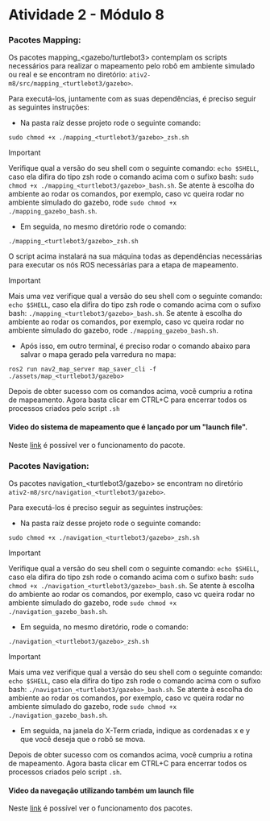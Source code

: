 # Atividade 2 - Módulo 8

### Pacotes Mapping:

Os pacotes mapping_<gazebo/turtlebot3> contemplam os scripts necessários para realizar o mapeamento pelo robô em ambiente simulado ou real e se encontram no diretório: `ativ2-m8/src/mapping_<turtlebot3/gazebo>`. 

Para executá-los, juntamente com as suas dependências, é preciso seguir as seguintes instruções:

- Na pasta raíz desse projeto rode o seguinte comando:

```
sudo chmod +x ./mapping_<turtlebot3/gazebo>_zsh.sh
```

> [!IMPORTANT]
> Verifique qual a versão do seu shell com o seguinte comando: ```echo $SHELL```, caso ela difira do tipo zsh rode o comando acima com o sufixo bash: ```sudo chmod +x ./mapping_<turtlebot3/gazebo>_bash.sh```. Se atente à escolha do ambiente ao rodar os comandos, por exemplo, caso vc queira rodar no ambiente simulado do gazebo, rode `sudo chmod +x ./mapping_gazebo_bash.sh`.

- Em seguida, no mesmo diretório rode o comando:

```
./mapping_<turtlebot3/gazebo>_zsh.sh
```

O script acima instalará na sua máquina todas as dependências necessárias para executar os nós ROS necessárias para a etapa de mapeamento.

> [!IMPORTANT]
> Mais uma vez verifique qual a versão do seu shell com o seguinte comando: ```echo $SHELL```, caso ela difira do tipo zsh rode o comando acima com o sufixo bash: ```./mapping_<turtlebot3/gazebo>_bash.sh```. Se atente à escolha do ambiente ao rodar os comandos, por exemplo, caso vc queira rodar no ambiente simulado do gazebo, rode `./mapping_gazebo_bash.sh`.

- Após isso, em outro terminal, é preciso rodar o comando abaixo para salvar o mapa gerado pela varredura no mapa:
  
```
ros2 run nav2_map_server map_saver_cli -f ./assets/map_<turtlebot3/gazebo>
```

Depois de obter sucesso com os comandos acima, você cumpriu a rotina de mapeamento. Agora basta clicar em CTRL+C para encerrar todos os processos criados pelo script `.sh`

#### Video do sistema de mapeamento que é lançado por um "launch file".
Neste [link]() é possível ver o funcionamento do pacote.

### Pacotes Navigation:

Os pacotes navigation_<turtlebot3/gazebo> se encontram no diretório `ativ2-m8/src/navigation_<turtlebot3/gazebo>`. 

Para executá-los é preciso seguir as seguintes instruções:

- Na pasta raíz desse projeto rode o seguinte comando:

```
sudo chmod +x ./navigation_<turtlebot3/gazebo>_zsh.sh
```

> [!IMPORTANT]
> Verifique qual a versão do seu shell com o seguinte comando: ```echo $SHELL```, caso ela difira do tipo zsh rode o comando acima com o sufixo bash: ```sudo chmod +x ./navigation_<turtlebot3/gazebo>_bash.sh```. Se atente à escolha do ambiente ao rodar os comandos, por exemplo, caso vc queira rodar no ambiente simulado do gazebo, rode `sudo chmod +x ./navigation_gazebo_bash.sh`.

- Em seguida, no mesmo diretório, rode o comando:

```
./navigation_<turtlebot3/gazebo>_zsh.sh
```

> [!IMPORTANT]
> Mais uma vez verifique qual a versão do seu shell com o seguinte comando: ```echo $SHELL```, caso ela difira do tipo zsh rode o comando acima com o sufixo bash: ```./navigation_<turtlebot3/gazebo>_bash.sh```. Se atente à escolha do ambiente ao rodar os comandos, por exemplo, caso vc queira rodar no ambiente simulado do gazebo, rode `sudo chmod +x ./navigation_gazebo_bash.sh`.

- Em seguida, na janela do X-Term criada, indique as cordenadas x e y que você deseja que o robô se mova.

Depois de obter sucesso com os comandos acima, você cumpriu a rotina de mapeamento. Agora basta clicar em CTRL+C para encerrar todos os processos criados pelo script `.sh`. 

#### Video da navegação utilizando também um launch file
Neste [link]() é possível ver o funcionamento dos pacotes.
